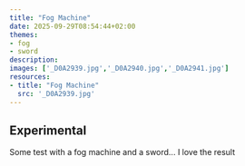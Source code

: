 ```yaml
---
title: "Fog Machine"
date: 2025-09-29T08:54:44+02:00
themes:
- fog
- sword
description:
images: ['_D0A2939.jpg','_D0A2940.jpg','_D0A2941.jpg']
resources:
- title: "Fog Machine"
  src: '_D0A2939.jpg'
---
```


## Experimental

Some test with a fog machine and a sword...
I love the result
